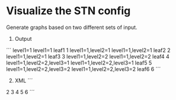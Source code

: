 Visualize the STN config
========================

Generate graphs based on two different sets of input. 

1. Output

´´´
level1=1
level1=1 leaf1 1
level1=1,level2=1
level1=1,level2=1 leaf2 2
level1=1,level2=1 leaf3 3
level1=1,level2=2
level1=1,level2=2 leaf4 4
level1=1,level2=2,level3=1
level1=1,level2=2,level3=1 leaf5 5
level1=1,level2=2,level3=2
level1=1,level2=2,level3=2 leaf6 6
´´´

2. XML
´´´
<?xml version="1.0" encoding="UTF-8" ?>
<config>
<level1 instanceId="0">
  <level2 instanceId="1">
    <leaf2>2</leaf2>
    <leaf3>3</leaf3>
  </level2>
  <level2 instanceId="2">
    <leaf4>4</leaf4>
    <level3 instanceId="1">
      <leaf5>5</leaf5>
    </level3>
    <level3 instanceId="2">
      <leaf6>6</leaf6>
    </level3>
  </level2>
</level1>
</config>
´´´